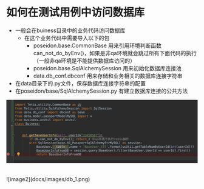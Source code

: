 # 如何在测试用例中访问数据库

- 一般会在buiness目录中的业务代码访问数据库
    - 在这个业务代码中需要导入以下的包
        - poseidon.base.CommonBase 用来引用环境判断函数 can_not_do_byEnv()，如果是非qa环境就会跳过所有下面代码的执行（一般非qa环境是不能提供数据库访问的）
        - poseidon.base.SqlAlchemySession 用来初始化数据库连接池
        - data.db_conf.dbconf 用来存储和业务相关的数据库连接字符串
-  在data目录下的.py文件，保存数据库连接字符串的配置
-  在poseidon/base/SqlAlchemySession.py 有建立数据库连接的公共方法

![image1](docs/images/db_2.png)

<br/>
![image2](docs/images/db_1.png)

